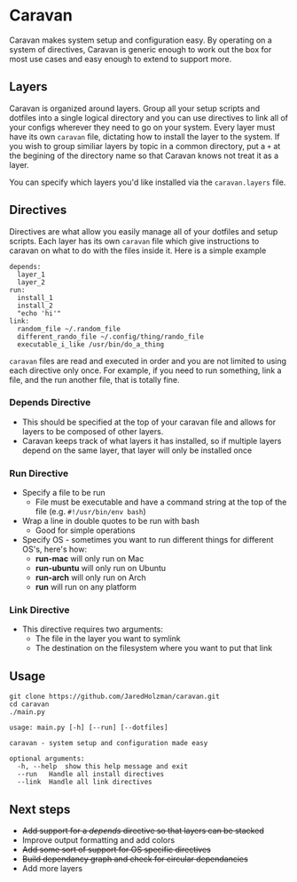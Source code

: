 # Caravan

Caravan makes system setup and configuration easy. By operating on a system of directives, Caravan is generic enough to work out the box for most use cases and easy enough to extend to support more.

## Layers
Caravan is organized around layers. Group all your setup scripts and dotfiles into a single logical directory and you can use directives to link all of your configs wherever they need to go on your system. Every layer must have its own `caravan` file, dictating how to install the layer to the system. If you wish to group similiar layers by topic in a common directory, put a `+` at the begining of the directory name so that Caravan knows not treat it as a layer.

You can specify which layers you'd like installed via the `caravan.layers` file.

## Directives
Directives are what allow you easily manage all of your dotfiles and setup scripts. Each layer has its own `caravan` file which give instructions to caravan on what to do with the files inside it. Here is a simple example
```
depends:
  layer_1
  layer_2
run:
  install_1
  install_2
  "echo 'hi'"
link:
  random_file ~/.random_file
  different_rando_file ~/.config/thing/rando_file
  executable_i_like /usr/bin/do_a_thing
```
`caravan` files are read and executed in order and you are not limited to using each directive only once. For example, if you need to run something, link a file, and the run another file, that is totally fine.
### Depends Directive
* This should be specified at the top of your caravan file and allows for layers to be composed of other layers. 
* Caravan keeps track of what layers it has installed, so if multiple layers depend on the same layer, that layer will only be installed once
### Run Directive
* Specify a file to be run
  * File must be executable and have a command string at the top of the file (e.g. `#!/usr/bin/env bash`)
* Wrap a line in double quotes to be run with bash
  * Good for simple operations
* Specify OS - sometimes you want to run different things for different OS's, here's how:
  * **run-mac** will only run on Mac
  * **run-ubuntu** will only run on Ubuntu
  * **run-arch** will only run on Arch
  * **run** will run on any platform
### Link Directive
* This directive requires two arguments:
  * The file in the layer you want to symlink
  * The destination on the filesystem where you want to put that link
## Usage
```
git clone https://github.com/JaredHolzman/caravan.git
cd caravan
./main.py
```

```
usage: main.py [-h] [--run] [--dotfiles]

caravan - system setup and configuration made easy

optional arguments:
  -h, --help  show this help message and exit
  --run   Handle all install directives
  --link  Handle all link directives
```

## Next steps
* ~~Add support for a *depends* directive so that layers can be stacked~~
* Improve output formatting and add colors
* ~~Add some sort of support for OS specific directives~~
* ~~Build dependancy graph and check for circular dependancies~~
* Add more layers

